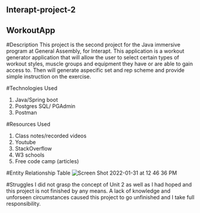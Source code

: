 ## Interapt-project-2
## WorkoutApp

#Description
This project is the second project for the Java immersive program at General Assembly, for Interapt. This application is a workout generator application that will allow the user to select certain types of workout styles, muscle groups and equipment they have or are able to gain access to. Then will generate aspecific set and rep scheme and provide simple instruction on the exercise. 

#Technologies Used
1. Java/Spring boot
2. Postgres SQL/ PGAdmin
3. Postman

#Resources Used
1. Class notes/recorded videos
2. Youtube
3. StackOverflow
4. W3 schools
5. Free code camp (articles)

#Entity Relationship Table
![Screen Shot 2022-01-31 at 12 46 36 PM](https://user-images.githubusercontent.com/87401362/152557428-da68a13b-cd2f-4287-98ea-0b24584302ea.png)


#Struggles
I did not grasp the concept of Unit 2 as well as I had hoped and this project is not finished by any means. A lack of knowledge and unforseen circumstances caused this project to go unfinished and I take full responsibility. 
